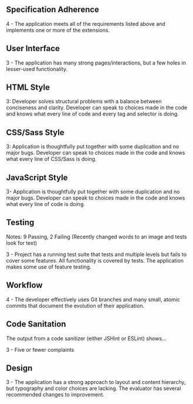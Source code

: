 ## Specification Adherence

4 - The application meets all of the requirements listed above and implements one or more of the extensions.


## User Interface

3 - The application has many strong pages/interactions, but a few holes in lesser-used functionality.

## HTML Style

3: Developer solves structural problems with a balance between conciseness and clarity. Developer can speak to choices made in the code and knows what every line of code and every tag and selector is doing.

## CSS/Sass Style

3: Application is thoughtfully put together with some duplication and no major bugs. Developer can speak to choices made in the code and knows what every line of CSS/Sass is doing.

## JavaScript Style

3- Application is thoughtfully put together with some duplication and no major bugs. Developer can speak to choices made in the code and knows what every line of code is doing.

## Testing  
Notes: 9 Passing, 2 Failing (Recently changed words to an image and tests look for text)

3 - Project has a running test suite that tests and multiple levels but fails to cover some features. All functionality is covered by tests. The application makes some use of feature testing.

## Workflow  

4 - The developer effectively uses Git branches and many small, atomic commits that document the evolution of their application.

## Code Sanitation  

The output from a code sanitizer (either JSHint or ESLint) shows…

3 - Five or fewer complaints

## Design

3 - The application has a strong approach to layout and content hierarchy, but typography and color choices are lacking. The evaluator has several recommended changes to improvement.
